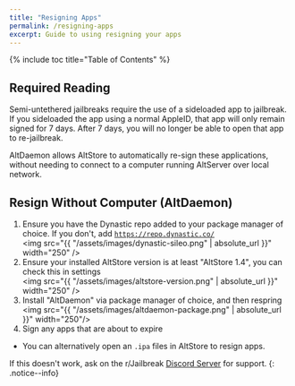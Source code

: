```yaml
---
title: "Resigning Apps"
permalink: /resigning-apps
excerpt: Guide to using resigning your apps
---
```


{% include toc title="Table of Contents" %}

## Required Reading

Semi-untethered jailbreaks require the use of a sideloaded app to jailbreak. If you sideloaded the app using a normal AppleID, that app will only remain signed for 7 days. After 7 days, you will no longer be able to open that app to re-jailbreak.

AltDaemon allows AltStore to automatically re-sign these applications, without needing to connect to a computer running AltServer over local network.

## Resign Without Computer (AltDaemon)

1. Ensure you have the Dynastic repo added to your package manager of choice. If you don't, add <code><a href="https://repo.dynastic.co/" target="_blank">https://repo.dynastic.co/</a></code>  <br><img src="{{ "/assets/images/dynastic-sileo.png" | absolute_url }}" width="250" />
1. Ensure your installed AltStore version is at least "AltStore 1.4", you can check this in settings <br><img src="{{ "/assets/images/altstore-version.png" | absolute_url }}" width="250" />
1. Install "AltDaemon" via package manager of choice, and then respring <br><img src="{{ "/assets/images/altdaemon-package.png" | absolute_url }}" width="250"/>
1. Sign any apps that are about to expire
  - You can alternatively open an `.ipa` files in AltStore to resign apps.

If this doesn't work, ask on the r/Jailbreak [Discord Server](https://discord.gg/jb) for support.
{: .notice--info}

